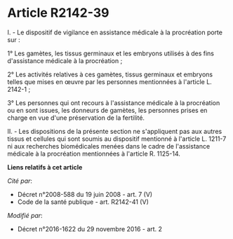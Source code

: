 # Article R2142-39

I. - Le dispositif de vigilance en assistance médicale à la procréation porte sur : 

1° Les gamètes, les tissus germinaux et les embryons utilisés à des fins d'assistance médicale à la procréation ; 

2° Les activités relatives à ces gamètes, tissus germinaux et embryons  telles que mises en œuvre par les personnes
mentionnées à l'article L.  2142-1 ; 

3° Les personnes qui ont recours à  l'assistance médicale à la procréation ou en sont issues, les donneurs  de gamètes, les
personnes prises en charge en vue d'une préservation de  la fertilité. 

II. - Les dispositions de la présente  section ne s'appliquent pas aux autres tissus et cellules qui sont  soumis au
dispositif mentionné à l'article L. 1211-7 ni aux recherches  biomédicales menées dans le cadre de l'assistance médicale à la
procréation mentionnées à l'article R. 1125-14.

**Liens relatifs à cet article**

_Cité par_:

  - Décret n°2008-588 du 19 juin 2008 - art. 7 (V)
  - Code de la santé publique - art. R2142-41 (V)

_Modifié par_:

  - Décret n°2016-1622 du 29 novembre 2016 - art. 2
